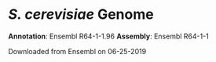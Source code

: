 
# *S. cerevisiae* Genome

**Annotation**: Ensembl R64-1-1.96
**Assembly**: Ensembl R64-1-1

Downloaded from Ensembl on 06-25-2019
